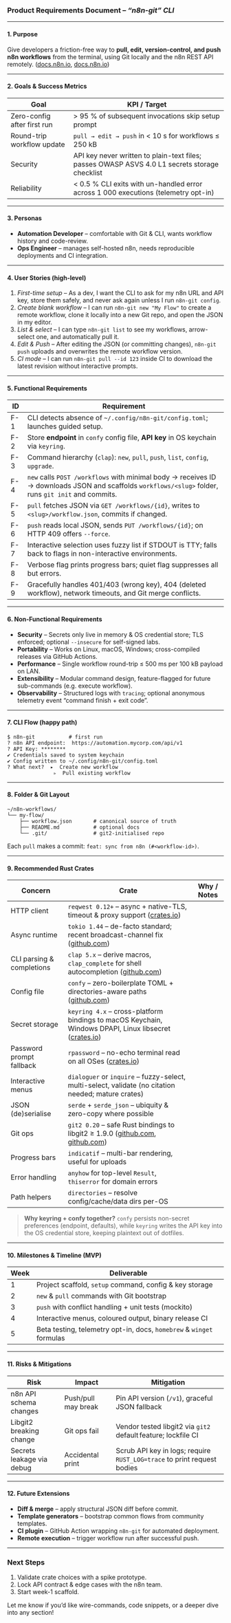 ### Product Requirements Document – *“n8n-git” CLI*

---

#### 1. Purpose

Give developers a friction-free way to **pull, edit, version-control, and push n8n workflows** from the terminal, using Git locally and the n8n REST API remotely. ([docs.n8n.io][1], [docs.n8n.io][2])

---

#### 2. Goals & Success Metrics

| Goal                        | KPI / Target                                                                                  |
| --------------------------- | --------------------------------------------------------------------------------------------- |
| Zero-config after first run | > 95 % of subsequent invocations skip setup prompt                                            |
| Round-trip workflow update  | `pull → edit → push` in < 10 s for workflows ≤ 250 kB                                         |
| Security                    | API key never written to plain-text files; passes OWASP ASVS 4.0 L1 secrets storage checklist |
| Reliability                 | < 0.5 % CLI exits with un-handled error across 1 000 executions (telemetry opt-in)            |

---

#### 3. Personas

* **Automation Developer** – comfortable with Git & CLI, wants workflow history and code-review.
* **Ops Engineer** – manages self-hosted n8n, needs reproducible deployments and CI integration.

---

#### 4. User Stories (high-level)

1. *First-time setup* – As a dev, I want the CLI to ask for my n8n URL and API key, store them safely, and never ask again unless I run `n8n-git config`.
2. *Create blank workflow* – I can run `n8n-git new "My Flow"` to create a remote workflow, clone it locally into a new Git repo, and open the JSON in my editor.
3. *List & select* – I can type `n8n-git list` to see my workflows, arrow-select one, and automatically pull it.
4. *Edit & Push* – After editing the JSON (or committing changes), `n8n-git push` uploads and overwrites the remote workflow version.
5. *CI mode* – I can run `n8n-git pull --id 123` inside CI to download the latest revision without interactive prompts.

---

#### 5. Functional Requirements

| ID  | Requirement                                                                                                                                          |
| --- | ---------------------------------------------------------------------------------------------------------------------------------------------------- |
| F-1 | CLI detects absence of `~/.config/n8n-git/config.toml`; launches guided setup.                                                                       |
| F-2 | Store **endpoint** in `confy` config file, **API key** in OS keychain via `keyring`.                                                                 |
| F-3 | Command hierarchy (`clap`): `new`, `pull`, `push`, `list`, `config`, `upgrade`.                                                                      |
| F-4 | `new` calls `POST /workflows` with minimal body → receives ID → downloads JSON and scaffolds `workflows/<slug>` folder, runs `git init` and commits. |
| F-5 | `pull` fetches JSON via `GET /workflows/{id}`, writes to `<slug>/workflow.json`, commits if changed.                                                 |
| F-6 | `push` reads local JSON, sends `PUT /workflows/{id}`; on HTTP 409 offers `--force`.                                                                  |
| F-7 | Interactive selection uses fuzzy list if STDOUT is TTY; falls back to flags in non-interactive environments.                                         |
| F-8 | Verbose flag prints progress bars; quiet flag suppresses all but errors.                                                                             |
| F-9 | Gracefully handles 401/403 (wrong key), 404 (deleted workflow), network timeouts, and Git merge conflicts.                                           |

---

#### 6. Non-Functional Requirements

* **Security** – Secrets only live in memory & OS credential store; TLS enforced; optional `--insecure` for self-signed labs.
* **Portability** – Works on Linux, macOS, Windows; cross-compiled releases via GitHub Actions.
* **Performance** – Single workflow round-trip ≤ 500 ms per 100 kB payload on LAN.
* **Extensibility** – Modular command design, feature-flagged for future sub-commands (e.g. execute workflow).
* **Observability** – Structured logs with `tracing`; optional anonymous telemetry event “command finish + exit code”.

---

#### 7. CLI Flow (happy path)

```text
$ n8n-git           # first run
? n8n API endpoint:  https://automation.mycorp.com/api/v1
? API Key: ********
✔ Credentials saved to system keychain
✔ Config written to ~/.config/n8n-git/config.toml
? What next?  ▸  Create new workflow
               ▹  Pull existing workflow
```

---

#### 8. Folder & Git Layout

```
~/n8n-workflows/
└── my-flow/
    ├── workflow.json       # canonical source of truth
    ├── README.md           # optional docs
    └── .git/               # git2-initialised repo
```

Each `pull` makes a commit:
`feat: sync from n8n (#<workflow-id>)`.

---

#### 9. Recommended Rust Crates

| Concern                   | Crate                                                                                                      | Why / Notes |
| ------------------------- | ---------------------------------------------------------------------------------------------------------- | ----------- |
| HTTP client               | `reqwest 0.12+` – async + native-TLS, timeout & proxy support ([crates.io][3])                             |             |
| Async runtime             | `tokio 1.44` – de-facto standard; recent broadcast-channel fix ([github.com][4])                           |             |
| CLI parsing & completions | `clap 5.x` – derive macros, `clap_complete` for shell autocompletion ([github.com][5])                     |             |
| Config file               | `confy` – zero-boilerplate TOML + directories-aware paths ([github.com][6])                                |             |
| Secret storage            | `keyring 4.x` – cross-platform bindings to macOS Keychain, Windows DPAPI, Linux libsecret ([crates.io][7]) |             |
| Password prompt fallback  | `rpassword` – no-echo terminal read on all OSes ([crates.io][8])                                           |             |
| Interactive menus         | `dialoguer` or `inquire` – fuzzy-select, multi-select, validate (no citation needed; mature crates)        |             |
| JSON (de)serialise        | `serde` + `serde_json` – ubiquity & zero-copy where possible                                               |             |
| Git ops                   | `git2 0.20` – safe Rust bindings to libgit2 ≥ 1.9.0 ([github.com][9], [github.com][10])                    |             |
| Progress bars             | `indicatif` – multi-bar rendering, useful for uploads                                                      |             |
| Error handling            | `anyhow` for top-level `Result`, `thiserror` for domain errors                                             |             |
| Path helpers              | `directories` – resolve config/cache/data dirs per-OS                                                      |             |

> **Why keyring + confy together?**
> `confy` persists non-secret preferences (endpoint, defaults), while `keyring` writes the API key into the OS credential store, keeping plaintext out of dotfiles.

---

#### 10. Milestones & Timeline (MVP)

| Week | Deliverable                                                          |
| ---- | -------------------------------------------------------------------- |
| 1    | Project scaffold, `setup` command, config & key storage              |
| 2    | `new` & `pull` commands with Git bootstrap                           |
| 3    | `push` with conflict handling + unit tests (mockito)                 |
| 4    | Interactive menus, coloured output, binary release CI                |
| 5    | Beta testing, telemetry opt-in, docs, `homebrew` & `winget` formulas |

---

#### 11. Risks & Mitigations

| Risk                      | Impact              | Mitigation                                                              |
| ------------------------- | ------------------- | ----------------------------------------------------------------------- |
| n8n API schema changes    | Push/pull may break | Pin API version (`/v1`), graceful JSON fallback                         |
| Libgit2 breaking change   | Git ops fail        | Vendor tested libgit2 via `git2` default feature; lockfile CI           |
| Secrets leakage via debug | Accidental print    | Scrub API key in logs; require `RUST_LOG=trace` to print request bodies |

---

#### 12. Future Extensions

* **Diff & merge** – apply structural JSON diff before commit.
* **Template generators** – bootstrap common flows from community templates.
* **CI plugin** – GitHub Action wrapping `n8n-git` for automated deployment.
* **Remote execution** – trigger workflow run after successful push.

---

### Next Steps

1. Validate crate choices with a spike prototype.
2. Lock API contract & edge cases with the n8n team.
3. Start week-1 scaffold.

Let me know if you’d like wire-commands, code snippets, or a deeper dive into any section!

[1]: https://docs.n8n.io/api/?utm_source=chatgpt.com "n8n public REST API Documentation and Guides - n8n Docs"
[2]: https://docs.n8n.io/api/api-reference/?utm_source=chatgpt.com "API reference - n8n Docs"
[3]: https://crates.io/crates/reqwest?utm_source=chatgpt.com "reqwest - crates.io: Rust Package Registry"
[4]: https://github.com/tokio-rs/tokio/blob/master/tokio/CHANGELOG.md?utm_source=chatgpt.com "tokio/tokio/CHANGELOG.md at master - GitHub"
[5]: https://github.com/clap-rs/clap?utm_source=chatgpt.com "clap-rs/clap: A full featured, fast Command Line Argument ... - GitHub"
[6]: https://github.com/rust-cli/confy?utm_source=chatgpt.com "rust-cli/confy: Zero-boilerplate configuration management in ... - GitHub"
[7]: https://crates.io/crates/keyring?utm_source=chatgpt.com "keyring - Rust Package Registry - Crates.io"
[8]: https://crates.io/crates/rpassword?utm_source=chatgpt.com "rpassword - crates.io: Rust Package Registry"
[9]: https://github.com/rust-lang/git2-rs?utm_source=chatgpt.com "rust-lang/git2-rs: libgit2 bindings for Rust - GitHub"
[10]: https://github.com/rust-lang/git2-rs/blob/master/CHANGELOG.md?utm_source=chatgpt.com "CHANGELOG.md - rust-lang/git2-rs - GitHub"
